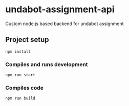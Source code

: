 # undabot-assignment-api
Custom node.js based backend for undabot assignment

## Project setup
```
npm install
```

### Compiles and runs development
```
npm run start
```

### Compiles code
```
npm run build
```